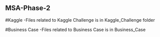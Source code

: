## MSA-Phase-2

#Kaggle
-Files related to Kaggle Challenge is in Kaggle_Challenge folder

#Business Case
-Files related to Business Case is in Business_Case
